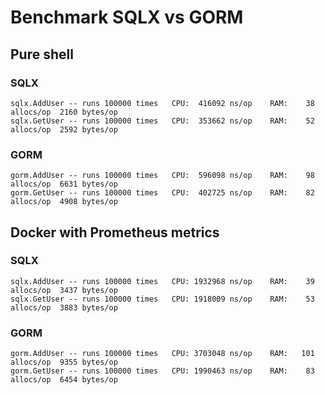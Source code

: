 # Benchmark SQLX vs GORM

## Pure shell
### SQLX
```shell
sqlx.AddUser -- runs 100000 times   CPU:  416092 ns/op    RAM:    38 allocs/op  2160 bytes/op
sqlx.GetUser -- runs 100000 times   CPU:  353662 ns/op    RAM:    52 allocs/op  2592 bytes/op
```
### GORM
```shell
gorm.AddUser -- runs 100000 times   CPU:  596098 ns/op    RAM:    98 allocs/op  6631 bytes/op
gorm.GetUser -- runs 100000 times   CPU:  402725 ns/op    RAM:    82 allocs/op  4908 bytes/op
```

## Docker with Prometheus metrics
### SQLX
```shell
sqlx.AddUser -- runs 100000 times   CPU: 1932968 ns/op    RAM:    39 allocs/op  3437 bytes/op
sqlx.GetUser -- runs 100000 times   CPU: 1918009 ns/op    RAM:    53 allocs/op  3883 bytes/op
```
### GORM
```shell
gorm.AddUser -- runs 100000 times   CPU: 3703048 ns/op    RAM:   101 allocs/op  9355 bytes/op
gorm.GetUser -- runs 100000 times   CPU: 1990463 ns/op    RAM:    83 allocs/op  6454 bytes/op
```
